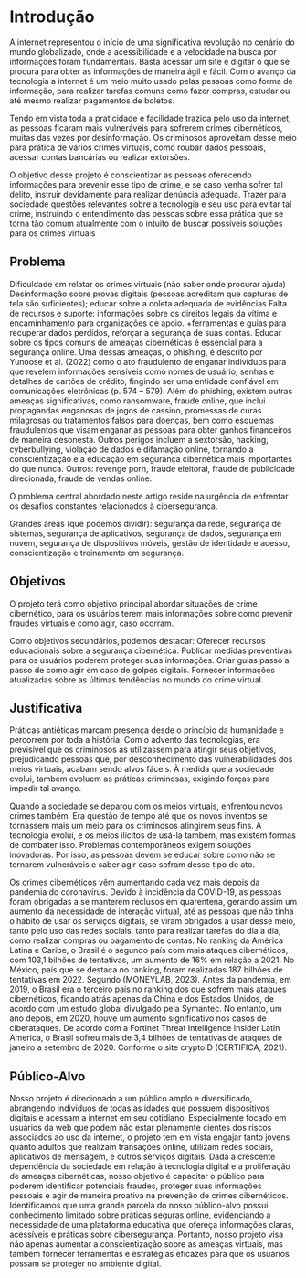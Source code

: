 # Introdução

A internet representou o início de uma significativa revolução no cenário do mundo globalizado, onde a acessibilidade e a velocidade na busca por informações foram fundamentais. Basta acessar um site e digitar o que se procura para obter as informações de maneira ágil e fácil. Com o avanço da tecnologia a internet é um meio muito usado pelas pessoas como forma de informação, para realizar tarefas comuns como fazer compras, estudar ou até mesmo realizar pagamentos de boletos. 

Tendo em vista toda a praticidade e facilidade trazida pelo uso da internet, as pessoas ficaram mais vulneráveis para sofrerem crimes cibernéticos, muitas das vezes por desinformação. Os criminosos aproveitam desse meio para prática de vários crimes virtuais, como roubar dados pessoais, acessar contas bancárias ou realizar extorsões.

O objetivo desse projeto é conscientizar as pessoas oferecendo informações para prevenir esse tipo de crime, e se caso venha sofrer tal delito, instruir devidamente para realizar denúncia adequada. Trazer para sociedade questões relevantes sobre a tecnologia e seu uso para evitar tal crime, instruindo o entendimento das pessoas sobre essa prática que se torna tão comum atualmente com o intuito de buscar possíveis soluções para os crimes virtuais


## Problema
Dificuldade em relatar os crimes virtuais (não saber onde procurar ajuda)
Desinformação sobre provas digitais (pessoas acreditam que capturas de tela são suficientes); educar sobre a coleta adequada de evidências
Falta de recursos e suporte: informações sobre os direitos legais da vítima e encaminhamento para organizações de apoio. +ferramentas e guias para recuperar dados perdidos, reforçar a segurança de suas contas.
Educar sobre os tipos comuns de ameaças cibernéticas é essencial para a segurança online. Uma dessas ameaças, o phishing, é descrito por Yunoose et al. (2022) como o ato fraudulento de enganar indivíduos para que revelem informações sensíveis como nomes de usuário, senhas e detalhes de cartões de crédito, fingindo ser uma entidade confiável em comunicações eletrônicas (p. 574 – 579). Além do phishing, existem outras ameaças significativas, como ransomware, fraude online, que inclui propagandas enganosas de jogos de cassino, promessas de curas milagrosas ou tratamentos falsos para doenças, bem como esquemas fraudulentos que visam enganar as pessoas para obter ganhos financeiros de maneira desonesta. Outros perigos incluem a sextorsão, hacking, cyberbullying, violação de dados e difamação online, tornando a conscientização e a educação em segurança cibernética mais importantes do que nunca.
Outros: revenge porn, fraude eleitoral, fraude de publicidade direcionada, fraude de vendas online.

O problema central abordado neste artigo reside na urgência de enfrentar os desafios constantes relacionados à cibersegurança.

Grandes áreas (que podemos dividir): segurança da rede, segurança de sistemas, segurança de aplicativos, segurança de dados, segurança em nuvem, segurança de dispositivos móveis, gestão de identidade e acesso, conscientização e treinamento em segurança.


## Objetivos

O projeto terá como objetivo principal abordar situações de crime cibernético, para os usuários terem mais informações sobre como prevenir fraudes virtuais e como agir, caso ocorram.

Como objetivos secundários, podemos destacar:
Oferecer recursos educacionais sobre a segurança cibernética.
Publicar medidas preventivas para os usuários poderem proteger suas informações.
Criar guias passo a passo de como agir em caso de golpes digitais.
Fornecer informações atualizadas sobre as últimas tendências no mundo do crime virtual.

 

## Justificativa

Práticas antiéticas marcam presença desde o princípio da humanidade e percorrem por toda a história. Com o advento das tecnologias, era previsível que os criminosos as utilizassem para atingir seus objetivos, prejudicando pessoas que, por desconhecimento das vulnerabilidades dos meios virtuais, acabam sendo alvos fáceis. À medida que a sociedade evolui, também evoluem as práticas criminosas, exigindo forças para impedir tal avanço.

Quando a sociedade se deparou com os meios virtuais, enfrentou novos crimes também. Era questão de tempo até que os novos inventos se tornassem mais um meio para os criminosos atingirem seus fins. A tecnologia evolui, e os meios ilícitos de usá-la também, mas existem formas de combater isso. Problemas contemporâneos exigem soluções inovadoras. Por isso, as pessoas devem se educar sobre como não se tornarem vulneráveis e saber agir caso sofram desse tipo de ato.

Os crimes cibernéticos vêm aumentando cada vez mais depois da pandemia do coronavírus. Devido à incidência da COVID-19, as pessoas foram obrigadas a se manterem reclusos em quarentena, gerando assim um aumento da necessidade de interação virtual, até as pessoas que não tinha o hábito de usar os serviços digitais, se viram obrigados a usar desse meio, tanto pelo uso das redes sociais, tanto para realizar tarefas do dia a dia, como realizar compras ou pagamento de contas. 
No ranking da América Latina e Caribe, o Brasil é o segundo país com mais ataques cibernéticos, com 103,1 bilhões de tentativas, um aumento de 16% em relação a 2021. No México, país que se destaca no ranking, foram realizadas 187 bilhões de tentativas em 2022.  Segundo (MONEYLAB, 2023).  Antes da pandemia, em 2019, o Brasil era o terceiro país no ranking dos que sofrem mais ataques cibernéticos, ficando atrás apenas da China e dos Estados Unidos, de acordo com um estudo global divulgado pela Symantec.  No entanto, um ano depois, em 2020, houve um aumento significativo nos casos de ciberataques. De acordo com a Fortinet Threat Intelligence Insider Latin America, o Brasil sofreu mais de 3,4 bilhões de tentativas de ataques de janeiro a setembro de 2020. Conforme o site cryptoID (CERTIFICA, 2021).


## Público-Alvo

Nosso projeto é direcionado a um público amplo e diversificado, abrangendo indivíduos de todas as idades que possuem dispositivos digitais e acessam a internet em seu cotidiano. Especialmente focado em usuários da web que podem não estar plenamente cientes dos riscos associados ao uso da internet, o projeto tem em vista engajar tanto jovens quanto adultos que realizam transações online, utilizam redes sociais, aplicativos de mensagem, e outros serviços digitais. Dada a crescente dependência da sociedade em relação à tecnologia digital e a proliferação de ameaças cibernéticas, nosso objetivo é capacitar o público para poderem identificar potenciais fraudes, proteger suas informações pessoais e agir de maneira proativa na prevenção de crimes cibernéticos. Identificamos que uma grande parcela do nosso público-alvo possui conhecimento limitado sobre práticas seguras online, evidenciando a necessidade de uma plataforma educativa que ofereça informações claras, acessíveis e práticas sobre cibersegurança. Portanto, nosso projeto visa não apenas aumentar a conscientização sobre as ameaças virtuais, mas também fornecer ferramentas e estratégias eficazes para que os usuários possam se proteger no ambiente digital.

